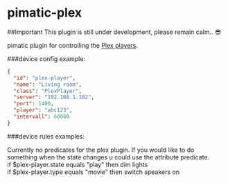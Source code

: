 
pimatic-plex
===========

##Important
This plugin is still under development, please remain calm.. :sunglasses:

pimatic plugin for controlling the [Plex players](http://www.plex.tv/).

###device config example:

```json
{
  "id": "plex-player",
  "name": "Living room",
  "class": "PlexPlayer",
  "server": "192.168.1.102",
  "port": 1400,
  "player": "abc123",
  "intervall": 60000
}
```

###device rules examples:

Currently no predicates for the plex plugin. If you would like to do something when the state changes u could use the attribute predicate.<br>
if $plex-player.state equals \"play\" then dim lights<br>
if $plex-player.type equals \"movie\" then switch speakers on <br>
